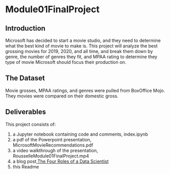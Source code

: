 # Module01FinalProject

## Introduction

Microsoft has decided to start a movie studio, and they need to determine what the best kind of movie to make is. This project will analyze the best grossing movies for 2019, 2020, and all time, and break them down by genre, the number of genres they fit, and MPAA rating to determine they type of movie Microsoft should focus their production on.

## The Dataset

Movie grosses, MPAA ratings, and genres were pulled from BoxOffice Mojo. They movies were compared on their domestic gross.

## Deliverables

This project consists of:

1. a Jupyter notebook containing code and comments, index.ipynb
2. a pdf of the Powerpoint presentation, MicrosoftMovieRecommendations.pdf
3. a video walkthrough of the presentation, RousselleModule01FinalProject.mp4
4. a blog post,[The Four Roles of a Data Scientist](https://paulettej.github.io/the_four_roles_of_a_data_scientist "The Four Roles of a Data Scientist")
5. this Readme

